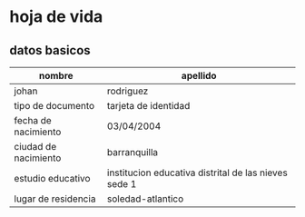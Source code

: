 # hoja de vida 

## datos basicos 

| nombre | apellido |
| --- | --- |
| johan | rodriguez |
| tipo de documento | tarjeta de identidad |
| fecha de nacimiento | 03/04/2004 |
| ciudad de nacimiento | barranquilla |
| estudio educativo | institucion educativa distrital de las nieves sede 1 |
| lugar de residencia | soledad-atlantico |